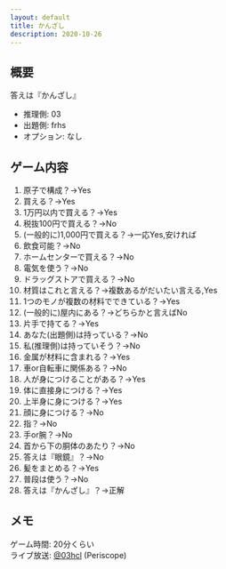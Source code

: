```yaml
---
layout: default
title: かんざし
description: 2020-10-26
---
```


## 概要

答えは『かんざし』

- 推理側: 03
- 出題側: frhs
- オプション: なし

## ゲーム内容

1. 原子で構成？→Yes
2. 買える？→Yes
3. 1万円以内で買える？→Yes
4. 税抜100円で買える？→No
5. (一般的に)1,000円で買える？→一応Yes,安ければ
6. 飲食可能？→No
7. ホームセンターで買える？→No
8. 電気を使う？→No
9. ドラッグストアで買える？→No
10. 材質はこれと言える？→複数あるがだいたい言える,Yes
11. 1つのモノが複数の材料でできている？→Yes
12. (一般的に)屋内にある？→どちらかと言えばNo
13. 片手で持てる？→Yes
14. あなた(出題側)は持っている？→No
15. 私(推理側)は持っていそう？→No
16. 金属が材料に含まれる？→Yes
17. 車or自転車に関係ある？→No
18. 人が身につけることがある？→Yes
19. 体に直接身につける？→Yes
20. 上半身に身につける？→Yes
21. 顔に身につける？→No
22. 指？→No
23. 手or腕？→No
24. 首から下の胴体のあたり？→No
25. 答えは『眼鏡』？→No
26. 髪をまとめる？→Yes
27. 普段は使う？→No
28. 答えは『かんざし』？→正解

## メモ

ゲーム時間: 20分くらい  
ライブ放送: [@03hcl](https://www.periscope.tv/03hcl/1gqxvaNeLpjJB) (Periscope)
